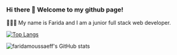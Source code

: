 ### Hi there 👋 Welcome to my github page! 

👩🏻‍💻 My name is Farida and I am a junior full stack web developer.


<!-- [![Farida's GitHub stats](https://github-readme-stats.vercel.app/api?username=faridamoussaeff&theme=calm)](https://github.com/faridamoussaeff/github-readme-stats) -->

[![Top Langs](https://github-readme-stats.vercel.app/api/top-langs/?username=faridamoussaeff&layout=compact)](https://github.com/faridamoussaeff/github-readme-stats)

![faridamoussaeff's GitHub stats](https://github-readme-stats.vercel.app/api?username=faridamoussaeff&show_icons=true&theme=dracula)
